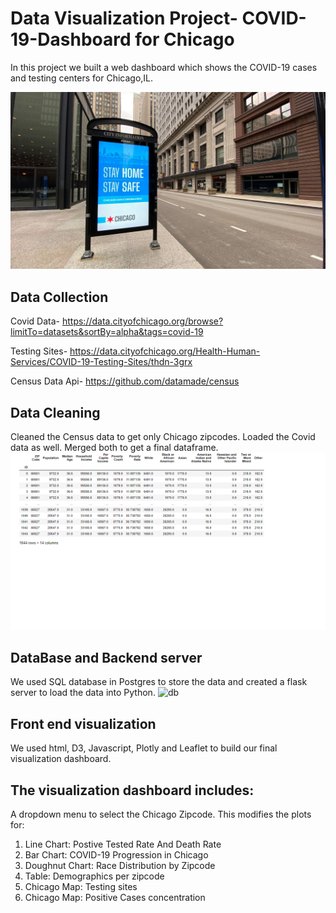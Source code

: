 # Data Visualization Project- COVID-19-Dashboard for Chicago

In this project we built a web dashboard which shows the COVID-19 cases and testing centers for Chicago,IL.

![chicago](49692206858_7bbcb325ef_k.jpg)

## Data Collection
Covid Data-
https://data.cityofchicago.org/browse?limitTo=datasets&sortBy=alpha&tags=covid-19

Testing Sites-
https://data.cityofchicago.org/Health-Human-Services/COVID-19-Testing-Sites/thdn-3grx

Census Data Api- https://github.com/datamade/census

## Data Cleaning
Cleaned the Census data to get only Chicago zipcodes. Loaded the Covid data as well. Merged both to get a final dataframe.
![df](df_proj2.png)

## DataBase and Backend server
We used SQL database in Postgres to store the data and created a flask server to load the data into Python.
![db](image(6).png)

## Front end visualization
We used html, D3, Javascript, Plotly and Leaflet to build our final visualization dashboard.

## The visualization dashboard includes:
A dropdown menu to select the Chicago Zipcode. This modifies the plots for:
1. Line Chart: Postive Tested Rate And Death Rate
2. Bar Chart: COVID-19 Progression in Chicago
3. Doughnut Chart: Race Distribution by Zipcode
4. Table: Demographics per zipcode
5. Chicago Map: Testing sites
6. Chicago Map: Positive Cases concentration

